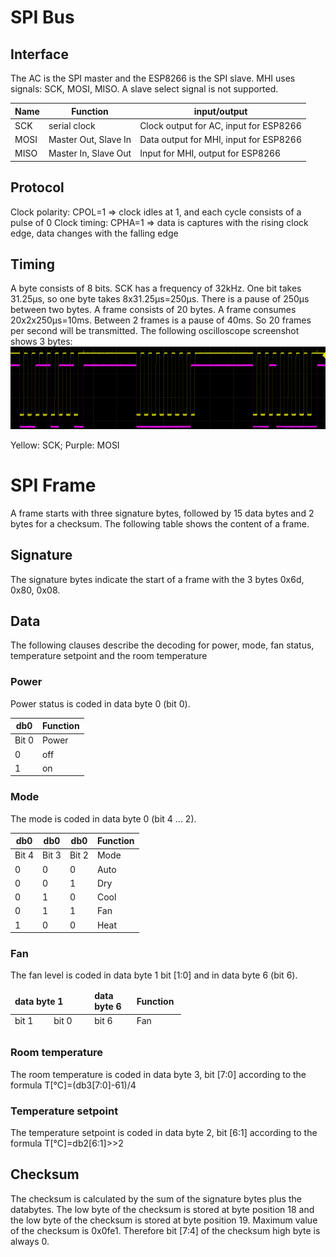 # SPI Bus
## Interface
The AC is the SPI master and the ESP8266 is the SPI slave. MHI uses signals: SCK, MOSI, MISO.  A slave select signal is not supported.

Name | Function |input/output
------------ | ------------- |--------------
SCK | serial clock | Clock output for AC, input for ESP8266
MOSI | Master Out, Slave In | Data output for MHI, input for ESP8266
MISO | Master In, Slave Out | Input for MHI, output for ESP8266

## Protocol
Clock polarity: CPOL=1 => clock idles at 1, and each cycle consists of a pulse of 0
Clock timing: CPHA=1 => data is captures with the rising clock edge, data changes with the falling edge
## Timing
A byte consists of 8 bits. SCK has a frequency of 32kHz. One bit takes 31.25µs, so one byte takes 8x31.25µs=250µs. There is a pause of 250µs between two bytes.
A frame consists of 20 bytes. A frame consumes 20x2x250µs=10ms. Between 2 frames is a pause of 40ms. So 20 frames per second will be transmitted. The following oscilloscope screenshot shows 3 bytes:
![SPI timing](/images/ScreenImg-11-cut.png)

Yellow: SCK; Purple: MOSI
# SPI Frame
A frame starts with three signature bytes, followed by 15 data bytes and 2 bytes for a checksum. The following table shows the content of a frame.
## Signature
The signature bytes indicate the start of a frame with the 3 bytes 0x6d, 0x80, 0x08.
## Data
The following clauses describe the decoding for power, mode, fan status, temperature setpoint and the room temperature
### Power
Power status is coded in data byte 0 (bit 0).

db0	| Function
---- | -----
Bit 0| Power
0 | off
1 | on

### Mode
The mode is coded in data byte 0 (bit 4 ... 2).

db0 | db0 | db0 | Function
----| --- | --- | ---
Bit 4	| Bit 3 |	Bit 2 | Mode
0 |	0 |	0 |	Auto
0 |	0 |	1 |	Dry
0 |	1 |	0 |	Cool
0 |	1 |	1 |	Fan
1 |	0 |	0 |	Heat

### Fan
The fan level is coded in data byte 1 bit [1:0] and in data byte 6 (bit 6).
<table style="width: 273px; height: 68px;">
<thead>
<tr>
<td style="width: 66.9667px;" colspan="2"><strong>data byte 1</strong></td>
<td style="width: 66.9667px;"><strong>data byte 6</strong></td>
<td style="width: 66.9667px;"><strong>Function</strong></td>
</tr>
</thead>
<tbody>
<tr>
<td style="width: 66.9667px;">bit 1</td>
<td style="width: 71.4333px;">bit 0</td>
<td style="width: 66.9667px;">bit 6</td>
<td style="width: 66.9667px;">Fan</td>
</tr>
<tr>
<td style="width: 66.9667px;">0</td>
<td style="width: 71.4333px;">0</td>
<td style="width: 66.9667px;">0</td>
<td style="width: 66.9667px;">1</td>
</tr>
<tr>
<td style="width: 66.9667px;">0</td>
<td style="width: 71.4333px;">1</td>
<td style="width: 66.9667px;">0</td>
<td style="width: 66.9667px;">2</td>
</tr>
<tr>
<td style="width: 66.9667px;">1</td>
<td style="width: 71.4333px;">0</td>
<td style="width: 66.9667px;">0</td>
<td style="width: 66.9667px;">3</td>
</tr>
<tr>
<td style="width: 66.9667px;">x</td>
<td style="width: 71.4333px;">x</td>
<td style="width: 66.9667px;">1</td>
<td style="width: 66.9667px;">4</td>
</tr>
</tbody>
</table>

### Room temperature
The room temperature is coded in data byte 3, bit [7:0] according to the  formula T[°C]=(db3[7:0]-61)/4

### Temperature setpoint
The temperature setpoint is coded in data byte 2, bit [6:1] according to the formula T[°C]=db2[6:1]>>2

## Checksum
The checksum is calculated by the sum of the signature bytes plus the databytes. The low byte of the checksum is stored at byte position 18 and the low byte of the checksum is stored at byte position 19. Maximum value of the checksum is 0x0fe1. Therefore bit [7:4] of the checksum high byte is always 0.



 





